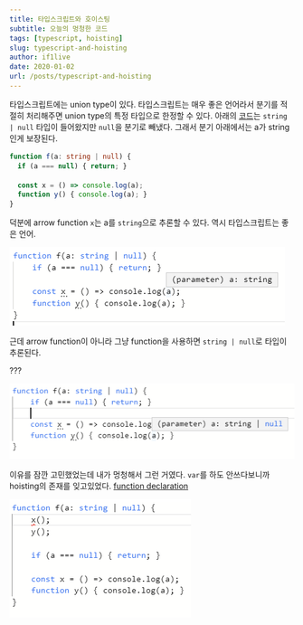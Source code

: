 ```yaml
---
title: 타입스크립트와 호이스팅
subtitle: 오늘의 멍청한 코드
tags: [typescript, hoisting]
slug: typescript-and-hoisting
author: if1live
date: 2020-01-02
url: /posts/typescript-and-hoisting
---
```


타입스크립트에는 union type이 있다.
타입스크립트는 매우 좋은 언어라서 분기를 적절히 처리해주면 union type의 특정 타입으로 한정할 수 있다.
아래의 [코드][playground]는 `string | null` 타입이 들어왔지만 `null`을 분기로 빼냈다.
그래서 분기 아래에서는 a가 string인게 보장된다.

```ts
function f(a: string | null) {
  if (a === null) { return; }

  const x = () => console.log(a);
  function y() { console.log(a); }
}
```

덕분에 arrow function `x`는 a를 `string`으로 추론할 수 있다.
역시 타입스크립트는 좋은 언어.

![arrow function](sample-arrow.png)

근데 arrow function이 아니라 그냥 function을 사용하면 `string | null`로 타입이 추론된다.

???

![function](sample-function.png)

이유를 잠깐 고민했었는데 내가 멍청해서 그런 거였다.
`var`를 하도 안쓰다보니까 hoisting의 존재를 잊고있었다.
[function declaration][mdn-function]

![hoisting](hoisting.png)


[mdn-function]: https://developer.mozilla.org/en-US/docs/Web/JavaScript/Reference/Statements/function
[playground]: http://www.typescriptlang.org/play/index.html?ssl=1&ssc=1&pln=7&pc=1#code/GYVwdgxgLglg9mABMAFAQwFyIM5QE4xgDmiAPomCADZUCUiA3gFCKuIzCLqIC8fF1Oo0R4AplBB4wAbkQBfFm0WsICXIgAevLvR4A+RKrDY4VUQDoqcIulrTlycNHhIAninoNDa0xas20O3kmBSA
